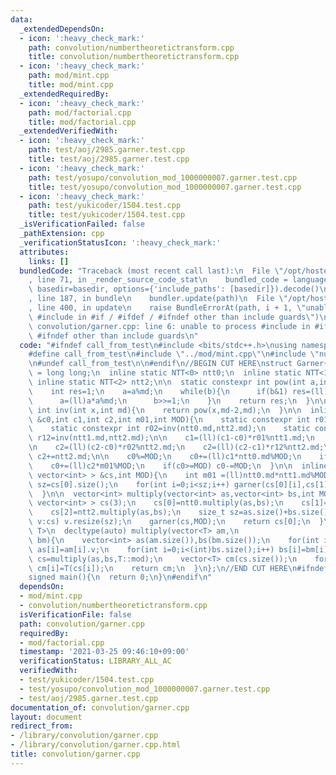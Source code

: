 ```yaml
---
data:
  _extendedDependsOn:
  - icon: ':heavy_check_mark:'
    path: convolution/numbertheoretictransform.cpp
    title: convolution/numbertheoretictransform.cpp
  - icon: ':heavy_check_mark:'
    path: mod/mint.cpp
    title: mod/mint.cpp
  _extendedRequiredBy:
  - icon: ':heavy_check_mark:'
    path: mod/factorial.cpp
    title: mod/factorial.cpp
  _extendedVerifiedWith:
  - icon: ':heavy_check_mark:'
    path: test/aoj/2985.garner.test.cpp
    title: test/aoj/2985.garner.test.cpp
  - icon: ':heavy_check_mark:'
    path: test/yosupo/convolution_mod_1000000007.garner.test.cpp
    title: test/yosupo/convolution_mod_1000000007.garner.test.cpp
  - icon: ':heavy_check_mark:'
    path: test/yukicoder/1504.test.cpp
    title: test/yukicoder/1504.test.cpp
  _isVerificationFailed: false
  _pathExtension: cpp
  _verificationStatusIcon: ':heavy_check_mark:'
  attributes:
    links: []
  bundledCode: "Traceback (most recent call last):\n  File \"/opt/hostedtoolcache/Python/3.9.2/x64/lib/python3.9/site-packages/onlinejudge_verify/documentation/build.py\"\
    , line 71, in _render_source_code_stat\n    bundled_code = language.bundle(stat.path,\
    \ basedir=basedir, options={'include_paths': [basedir]}).decode()\n  File \"/opt/hostedtoolcache/Python/3.9.2/x64/lib/python3.9/site-packages/onlinejudge_verify/languages/cplusplus.py\"\
    , line 187, in bundle\n    bundler.update(path)\n  File \"/opt/hostedtoolcache/Python/3.9.2/x64/lib/python3.9/site-packages/onlinejudge_verify/languages/cplusplus_bundle.py\"\
    , line 400, in update\n    raise BundleErrorAt(path, i + 1, \"unable to process\
    \ #include in #if / #ifdef / #ifndef other than include guards\")\nonlinejudge_verify.languages.cplusplus_bundle.BundleErrorAt:\
    \ convolution/garner.cpp: line 6: unable to process #include in #if / #ifdef /\
    \ #ifndef other than include guards\n"
  code: "#ifndef call_from_test\n#include <bits/stdc++.h>\nusing namespace std;\n\n\
    #define call_from_test\n#include \"../mod/mint.cpp\"\n#include \"numbertheoretictransform.cpp\"\
    \n#undef call_from_test\n\n#endif\n//BEGIN CUT HERE\nstruct Garner{\n  using ll\
    \ = long long;\n  inline static NTT<0> ntt0;\n  inline static NTT<1> ntt1;\n \
    \ inline static NTT<2> ntt2;\n\n  static constexpr int pow(int a,int b,int md){\n\
    \    int res=1;\n    a=a%md;\n    while(b){\n      if(b&1) res=(ll)res*a%md;\n\
    \      a=(ll)a*a%md;\n      b>>=1;\n    }\n    return res;\n  }\n\n  static constexpr\
    \ int inv(int x,int md){\n    return pow(x,md-2,md);\n  }\n\n  inline void garner(int\
    \ &c0,int c1,int c2,int m01,int MOD){\n    static constexpr int r01=inv(ntt0.md,ntt1.md);\n\
    \    static constexpr int r02=inv(ntt0.md,ntt2.md);\n    static constexpr int\
    \ r12=inv(ntt1.md,ntt2.md);\n\n    c1=(ll)(c1-c0)*r01%ntt1.md;\n    if(c1<0) c1+=ntt1.md;\n\
    \n    c2=(ll)(c2-c0)*r02%ntt2.md;\n    c2=(ll)(c2-c1)*r12%ntt2.md;\n    if(c2<0)\
    \ c2+=ntt2.md;\n\n    c0%=MOD;\n    c0+=(ll)c1*ntt0.md%MOD;\n    if(c0>=MOD) c0-=MOD;\n\
    \    c0+=(ll)c2*m01%MOD;\n    if(c0>=MOD) c0-=MOD;\n  }\n\n  inline void garner(vector<\
    \ vector<int> > &cs,int MOD){\n    int m01 =(ll)ntt0.md*ntt1.md%MOD;\n    int\
    \ sz=cs[0].size();\n    for(int i=0;i<sz;i++) garner(cs[0][i],cs[1][i],cs[2][i],m01,MOD);\n\
    \  }\n\n  vector<int> multiply(vector<int> as,vector<int> bs,int MOD){\n    vector<\
    \ vector<int> > cs(3);\n    cs[0]=ntt0.multiply(as,bs);\n    cs[1]=ntt1.multiply(as,bs);\n\
    \    cs[2]=ntt2.multiply(as,bs);\n    size_t sz=as.size()+bs.size()-1;\n    for(auto&\
    \ v:cs) v.resize(sz);\n    garner(cs,MOD);\n    return cs[0];\n  }\n\n  template<typename\
    \ T>\n  decltype(auto) multiply(vector<T> am,\n                          vector<T>\
    \ bm){\n    vector<int> as(am.size()),bs(bm.size());\n    for(int i=0;i<(int)as.size();i++)\
    \ as[i]=am[i].v;\n    for(int i=0;i<(int)bs.size();i++) bs[i]=bm[i].v;\n    vector<int>\
    \ cs=multiply(as,bs,T::mod);\n    vector<T> cm(cs.size());\n    for(int i=0;i<(int)cm.size();i++)\
    \ cm[i]=T(cs[i]);\n    return cm;\n  }\n};\n//END CUT HERE\n#ifndef call_from_test\n\
    signed main(){\n  return 0;\n}\n#endif\n"
  dependsOn:
  - mod/mint.cpp
  - convolution/numbertheoretictransform.cpp
  isVerificationFile: false
  path: convolution/garner.cpp
  requiredBy:
  - mod/factorial.cpp
  timestamp: '2021-03-25 09:46:10+09:00'
  verificationStatus: LIBRARY_ALL_AC
  verifiedWith:
  - test/yukicoder/1504.test.cpp
  - test/yosupo/convolution_mod_1000000007.garner.test.cpp
  - test/aoj/2985.garner.test.cpp
documentation_of: convolution/garner.cpp
layout: document
redirect_from:
- /library/convolution/garner.cpp
- /library/convolution/garner.cpp.html
title: convolution/garner.cpp
---
```

